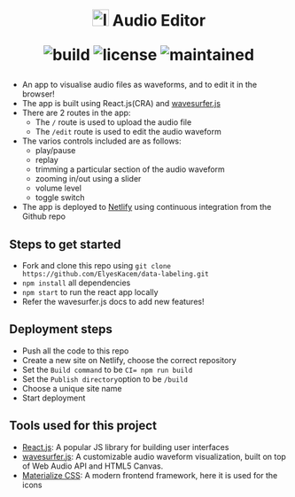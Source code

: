 <h1 align="center">
<img src="https://user-images.githubusercontent.com/42696800/144735496-440c6f9b-70f1-400d-9284-3e3490bc2526.png" alt="logo" width="30" height="30" />
Audio Editor
<p align='center'>
<img src='https://img.shields.io/netlify/69141fdb-6979-491a-af61-1852fe23b2b1?style=flat-square' alt='build'>
<img src='https://img.shields.io/github/license/Rajatm544/react-audio-editor?style=flat-square' alt='license'>
<img src='https://img.shields.io/badge/PRs-welcome-brightgreen.svg?style=flat-square' alt='maintained'>
</p>
	
</h1>

-   An app to visualise audio files as waveforms, and to edit it in the browser!
-   The app is built using React.js(CRA) and [wavesurfer.js](https://wavesurfer-js.org/)
-   There are 2 routes in the app:
    -   The `/` route is used to upload the audio file
    -   The `/edit` route is used to edit the audio waveform
-   The varios controls included are as follows:
    -   play/pause
    -   replay
    -   trimming a particular section of the audio waveform
    -   zooming in/out using a slider
    -   volume level
    -   toggle switch
-   The app is deployed to [Netlify](https://www.netlify.com/) using continuous integration from the Github repo

## Steps to get started

-   Fork and clone this repo using `git clone https://github.com/ElyesKacem/data-labeling.git`
-   `npm install` all dependencies
-   `npm start` to run the react app locally
-   Refer the wavesurfer.js docs to add new features!

## Deployment steps

-   Push all the code to this repo
-   Create a new site on Netlify, choose the correct repository
-   Set the `Build command` to be `CI= npm run build`
-   Set the `Publish directory`option to be `/build`
-   Choose a unique site name
-   Start deployment

## Tools used for this project

-   [React.js](https://reactjs.org/): A popular JS library for building user interfaces
-   [wavesurfer.js](https://wavesurfer-js.org/): A customizable audio waveform visualization, built on top of Web Audio API and HTML5 Canvas.
-   [Materialize CSS](https://materializecss.com/): A modern frontend framework, here it is used for the icons
